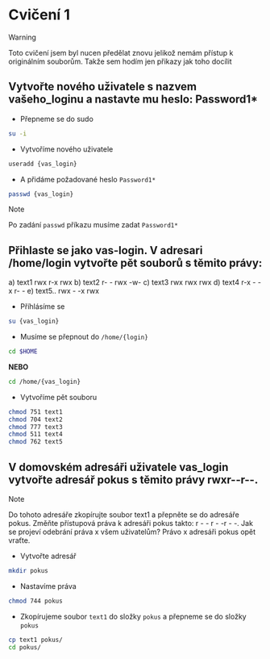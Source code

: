 # Cvičení 1

> [!WARNING]
> Toto cvičení jsem byl nucen předělat znovu jelikož nemám přístup k originálním souborům.
> Takže sem hodím jen přikazy jak toho docílit

## Vytvořte nového uživatele s nazvem vašeho_loginu a nastavte mu heslo: Password1*

- Přepneme se do sudo

```bash
su -i
```
- Vytvoříme nového uživatele
```bash
useradd {vas_login}
```
- A přidáme požadované heslo `Password1*`
```bash
passwd {vas_login}
```
> [!NOTE]
> Po zadání `passwd` příkazu musíme zadat `Password1*`

## Přihlaste se jako vas-login. V adresari /home/login  vytvořte pět souborů s těmito právy:

a) text1 rwx r-x rwx
b) text2 r- - rwx  -w-
c) text3  rwx rwx rwx
d) text4 r-x - -x r- -
e) text5.. rwx  - -x rwx




- Příhlásíme se
```bash
su {vas_login}
```

- Musíme se přepnout do `/home/{login}`
```bash
cd $HOME
```
**NEBO**
```bash
cd /home/{vas_login}
```

- Vytvoříme pět souboru
```bash
chmod 751 text1
chmod 704 text2
chmod 777 text3
chmod 511 text4
chmod 762 text5
```

## V domovském adresáři uživatele vas_login vytvořte adresář pokus s těmito právy rwxr--r--.
> [!NOTE]
> Do tohoto adresáře zkopírujte soubor text1 a přepněte se do adresáře pokus.
Změňte přístupová práva k adresáři pokus takto: r - - r - -r - -.
Jak se projeví odebrání práva x všem uživatelům?
Právo x adresáři pokus opět vraťte.


- Vytvořte adresář
```bash
mkdir pokus
```

- Nastavíme práva
```bash
chmod 744 pokus
```

- Zkopírujeme soubor `text1` do složky `pokus` a přepneme se do složky `pokus`
```bash
cp text1 pokus/
cd pokus/
```
